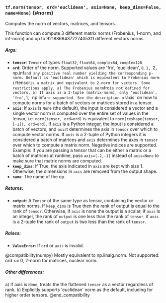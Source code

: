 ### `tf.norm(tensor, ord='euclidean', axis=None, keep_dims=False, name=None)` {#norm}

Computes the norm of vectors, matrices, and tensors.

This function can compute 3 different matrix norms (Frobenius, 1-norm, and
inf-norm) and up to 9218868437227405311 different vectors norms.

##### Args:


*  <b>`tensor`</b>: `Tensor` of types `float32`, `float64`, `complex64`, `complex128`
*  <b>`ord`</b>: Order of the norm. Supported values are 'fro', 'euclidean', `0`,
    `1, `2`, `np.inf` and any positive real number yielding the corresponding
    p-norm. Default is 'euclidean' which is equivalent to Frobenius norm if
    `tensor` is a matrix and equivalent to 2-norm for vectors.
    Some restrictions apply,
      a) The Frobenius norm `fro` is not defined for vectors,
      b) If axis is a 2-tuple (matrix-norm), only 'euclidean', 'fro', `1`,
         `np.inf` are supported.
    See the description of `axis` on how to compute norms for a batch of
    vectors or matrices stored in a tensor.
*  <b>`axis`</b>: If `axis` is `None` (the default), the input is considered a vector
    and a single vector norm is computed over the entire set of values in the
    tensor, i.e. `norm(tensor, ord=ord)` is equivalent to
    `norm(reshape(tensor, [-1]), ord=ord)`.
    If `axis` is a Python integer, the input is considered a batch of vectors,
    and `axis`t determines the axis in `tensor` over which to compute vector
    norms.
    If `axis` is a 2-tuple of Python integers it is considered a batch of
    matrices and `axis` determines the axes in `tensor` over which to compute
    a matrix norm.
    Negative indices are supported. Example: If you are passing a tensor that
    can be either a matrix or a batch of matrices at runtime, pass
    `axis=[-2,-1]` instead of `axis=None` to make sure that matrix norms are
    computed.
*  <b>`keep_dims`</b>: If True, the axis indicated in `axis` are kept with size 1.
    Otherwise, the dimensions in `axis` are removed from the output shape.
*  <b>`name`</b>: The name of the op.

##### Returns:


*  <b>`output`</b>: A `Tensor` of the same type as tensor, containing the vector or
    matrix norms. If `keep_dims` is True then the rank of output is equal to
    the rank of `tensor`. Otherwise, if `axis` is none the output is a scalar,
    if `axis` is an integer, the rank of `output` is one less than the rank
    of `tensor`, if `axis` is a 2-tuple the rank of `output` is two less
    than the rank of `tensor`.

##### Raises:


*  <b>`ValueError`</b>: If `ord` or `axis` is invalid.

@compatibility(numpy)
Mostly equivalent to np.linalg.norm.
Not supported: ord <= 0, 2-norm for matrices, nuclear norm.

##### Other differences:

  a) If axis is `None`, treats the the flattened `tensor` as a vector
   regardless of rank.
  b) Explicitly supports 'euclidean' norm as the default, including for
   higher order tensors.
@end_compatibility

